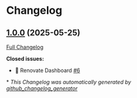 # Changelog

## [1.0.0](https://github.com/plopoyop/renovate-testing/tree/1.0.0) (2025-05-25)

[Full Changelog](https://github.com/plopoyop/renovate-testing/compare/e841672cee6852c129d4d79271736212f76157bf...1.0.0)

**Closed issues:**

- :robot: Renovate Dashboard [\#6](https://github.com/plopoyop/renovate-testing/issues/6)



\* *This Changelog was automatically generated by [github_changelog_generator](https://github.com/github-changelog-generator/github-changelog-generator)*
